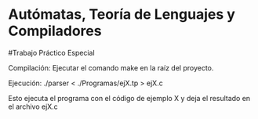 # Autómatas, Teoría de Lenguajes y Compiladores
#Trabajo Práctico Especial

Compilación:
  Ejecutar el comando make en la raíz del proyecto.
  
Ejecución:
  ./parser < ./Programas/ejX.tp > ejX.c
  
Esto ejecuta el programa con el código de ejemplo X y deja el resultado en el archivo ejX.c
